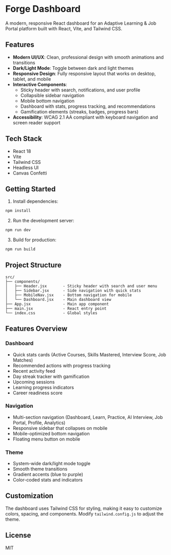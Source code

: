 # Forge Dashboard

A modern, responsive React dashboard for an Adaptive Learning & Job Portal platform built with React, Vite, and Tailwind CSS.

## Features

- **Modern UI/UX**: Clean, professional design with smooth animations and transitions
- **Dark/Light Mode**: Toggle between dark and light themes
- **Responsive Design**: Fully responsive layout that works on desktop, tablet, and mobile
- **Interactive Components**:
  - Sticky header with search, notifications, and user profile
  - Collapsible sidebar navigation
  - Mobile bottom navigation
  - Dashboard with stats, progress tracking, and recommendations
  - Gamification elements (streaks, badges, progress bars)
- **Accessibility**: WCAG 2.1 AA compliant with keyboard navigation and screen reader support

## Tech Stack

- React 18
- Vite
- Tailwind CSS
- Headless UI
- Canvas Confetti

## Getting Started

1. Install dependencies:
```bash
npm install
```

2. Run the development server:
```bash
npm run dev
```

3. Build for production:
```bash
npm run build
```

## Project Structure

```
src/
├── components/
│   ├── Header.jsx       - Sticky header with search and user menu
│   ├── Sidebar.jsx      - Side navigation with quick stats
│   ├── MobileNav.jsx    - Bottom navigation for mobile
│   └── Dashboard.jsx    - Main dashboard view
├── App.jsx              - Main app component
├── main.jsx             - React entry point
└── index.css            - Global styles
```

## Features Overview

### Dashboard
- Quick stats cards (Active Courses, Skills Mastered, Interview Score, Job Matches)
- Recommended actions with progress tracking
- Recent activity feed
- Day streak tracker with gamification
- Upcoming sessions
- Learning progress indicators
- Career readiness score

### Navigation
- Multi-section navigation (Dashboard, Learn, Practice, AI Interview, Job Portal, Profile, Analytics)
- Responsive sidebar that collapses on mobile
- Mobile-optimized bottom navigation
- Floating menu button on mobile

### Theme
- System-wide dark/light mode toggle
- Smooth theme transitions
- Gradient accents (blue to purple)
- Color-coded stats and indicators

## Customization

The dashboard uses Tailwind CSS for styling, making it easy to customize colors, spacing, and components. Modify `tailwind.config.js` to adjust the theme.

## License

MIT
